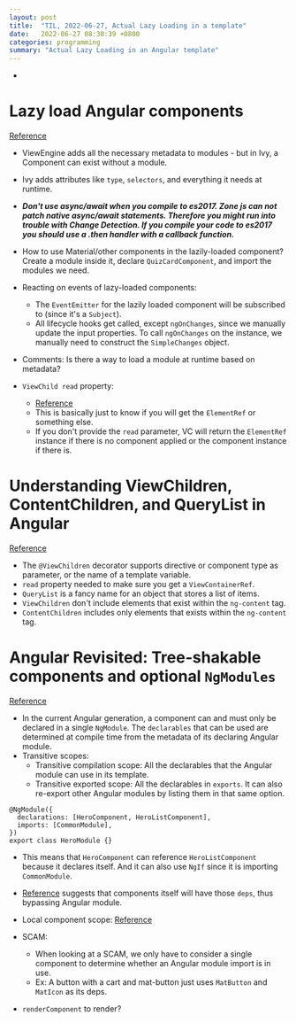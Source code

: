 ```yaml
---
layout: post
title:  "TIL, 2022-06-27, Actual Lazy Loading in a template"
date:   2022-06-27 08:30:39 +0800
categories: programming
summary: "Actual Lazy Loading in an Angular template"
---
```


- [CommonModule]: [Reference](https://github.com/angular/angular/blob/main/packages/common/src/common_module.ts)

# Lazy load Angular components
[Reference](https://medium.com/angular-in-depth/lazy-load-components-in-angular-596357ab05d8)

- ViewEngine adds all the necessary metadata to modules - but in Ivy, a Component can exist without a module.
- Ivy adds attributes like `type`, `selectors`, and everything it needs at runtime.
- ***Don't use async/await when you compile to es2017. Zone js can not patch native async/await statements. Therefore you might run into trouble with Change Detection. If you compile your code to es2017 you should use a .then handler with a callback function.***
- How to use Material/other components in the lazily-loaded component? Create a module inside it, declare `QuizCardComponent`, and import the modules we need.
- Reacting on events of lazy-loaded components:
  - The `EventEmitter` for the lazily loaded component will be subscribed to (since it's a `Subject`).
  - All lifecycle hooks get called, except `ngOnChanges`, since we manually update the input properties. To call `ngOnChanges` on the instance, we manually need to construct the `SimpleChanges` object.
- Comments: Is there a way to load a module at runtime based on metadata?

- `ViewChild read` property:
  - [Reference](https://stackoverflow.com/questions/37450805/what-is-the-read-parameter-in-viewchild-for)
  - This is basically just to know if you will get the `ElementRef` or something else.
  - If you don't provide the `read` parameter, VC will return the `ElementRef` instance if there is no component applied or the component instance if there is.

# Understanding ViewChildren, ContentChildren, and QueryList in Angular
[Reference](https://netbasal.com/understanding-viewchildren-contentchildren-and-querylist-in-angular-896b0c689f6e)

- The `@ViewChildren` decorator supports directive or component type as parameter, or the name of a template variable.
- `read` property needed to make sure you get a `ViewContainerRef`.
- `QueryList` is a fancy name for an object that stores a list of items.
- `ViewChildren` don't include elements that exist within the `ng-content` tag.
- `ContentChildren` includes only elements that exists within the `ng-content` tag.

# Angular Revisited: Tree-shakable components and optional `NgModules`
[Reference](https://dev.to/this-is-angular/angular-revisited-tree-shakable-components-and-optional-ngmodules-36d2)

- In the current Angular generation, a component can and must only be declared in a single `NgModule`. The `declarables` that can be used are determined at compile time from the metadata of its declaring Angular module.
- Transitive scopes:
  - Transitive compilation scope: All the declarables that the Angular module can use in its template.
  - Transitive exported scope: All the declarables in `exports`. It can also re-export other Angular modules by listing them in that same option.

```
@NgModule({
  declarations: [HeroComponent, HeroListComponent],
  imports: [CommonModule],
})
export class HeroModule {}
```

- This means that `HeroComponent` can reference `HeroListComponent` because it declares itself. And it can also use `NgIf` since it is importing `CommonModule`.
- [Reference](https://github.com/angular/angular/pull/27481) suggests that components itself will have those `deps`, thus bypassing Angular module.
- Local component scope: [Reference](https://github.com/angular/angular/discussions/43784)

- SCAM:
  - When looking at a SCAM, we only have to consider a single component to determine whether an Angular module import is in use.
  - Ex: A button with a cart and mat-button just uses `MatButton` and `MatIcon` as its deps.

- `renderComponent` to render?
